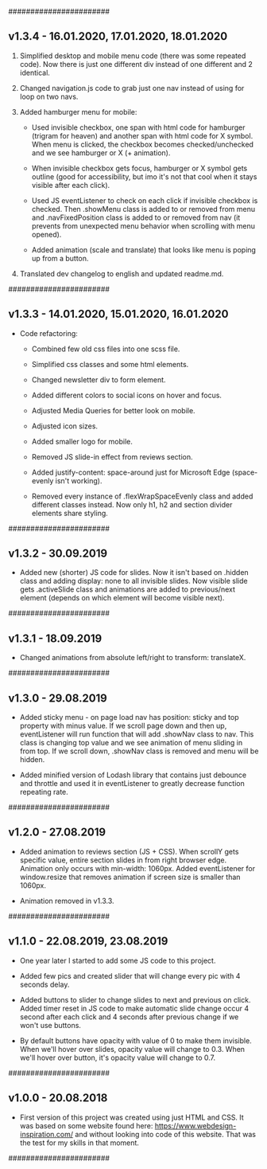 
#######################

## v1.3.4 - 16.01.2020, 17.01.2020, 18.01.2020

1. Simplified desktop and mobile menu code (there was some repeated code). Now there is just one different div instead of one different and 2 identical.

2. Changed navigation.js code to grab just one nav instead of using for loop on two navs.

3. Added hamburger menu for mobile:

    - Used invisible checkbox, one span with html code for hamburger (trigram for heaven) and another span with html code for X symbol. When menu is clicked, the checkbox becomes checked/unchecked and we see hamburger or X (+ animation).

    - When invisible checkbox gets focus, hamburger or X symbol gets outline (good for accessibility, but imo it's not that cool when it stays visible after each click).

    - Used JS eventListener to check on each click if invisible checkbox is checked. Then .showMenu class is added to or removed from menu and .navFixedPosition class is added to or removed from nav (it prevents from unexpected menu behavior when scrolling with menu opened).

    - Added animation (scale and translate) that looks like menu is poping up from a button.

4. Translated dev changelog to english and updated readme.md.

#######################

## v1.3.3 - 14.01.2020, 15.01.2020, 16.01.2020

- Code refactoring:

    - Combined few old css files into one scss file.

    - Simplified css classes and some html elements.

    - Changed newsletter div to form element.

    - Added different colors to social icons on hover and focus.

    - Adjusted Media Queries for better look on mobile.

    - Adjusted icon sizes.

    - Added smaller logo for mobile.

    - Removed JS slide-in effect from reviews section.

    - Added justify-content: space-around just for Microsoft Edge (space-evenly isn't working).

    - Removed every instance of .flexWrapSpaceEvenly class and added different classes instead. Now only h1, h2 and section divider elements share styling.

#######################

## v1.3.2 - 30.09.2019

- Added new (shorter) JS code for slides. Now it isn't based on .hidden class and adding display: none to all invisible slides. Now visible slide gets .activeSlide class and animations are added to previous/next element (depends on which element will become visible next).

#######################

## v1.3.1 - 18.09.2019

- Changed animations from absolute left/right to transform: translateX.

#######################

## v1.3.0 - 29.08.2019

- Added sticky menu - on page load nav has position: sticky and top property with minus value. If we scroll page down and then up, eventListener will run function that will add .showNav class to nav. This class is changing top value and we see animation of menu sliding in from top. If we scroll down, .showNav class is removed and menu will be hidden. 

- Added minified version of Lodash library that contains just debounce and throttle and used it in eventListener to greatly decrease function repeating rate.

#######################

## v1.2.0 - 27.08.2019

- Added animation to reviews section (JS + CSS). When scrollY gets specific value, entire section slides in from right browser edge. Animation only occurs with min-width: 1060px. Added eventListener for window.resize that removes animation if screen size is smaller than 1060px.

- Animation removed in v1.3.3.

#######################

## v1.1.0 - 22.08.2019, 23.08.2019

- One year later I started to add some JS code to this project.

- Added few pics and created slider that will change every pic with 4 seconds delay.

- Added buttons to slider to change slides to next and previous on click. Added timer reset in JS code to make automatic slide change occur 4 second after each click and 4 seconds after previous change if we won't use buttons.

- By default buttons have opacity with value of 0 to make them invisible. When we'll hover over slides, opacity value will change to 0.3. When we'll hover over button, it's opacity value will change to 0.7.

#######################

## v1.0.0 - 20.08.2018

- First version of this project was created using just HTML and CSS. It was based on some website found here:
https://www.webdesign-inspiration.com/ and without looking into code of this website. That was the test for my skills in that moment.

#######################